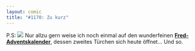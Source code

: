 ```yaml
---
layout: comic
title: "#1170: Zu kurz"
---
```


P.S:
<a href="http://www.fonflatter.de/advent08"><img src="http://www.fonflatter.de/adv08/kaefer.jpg"></a>
Nur allzu gern weise ich noch einmal auf den wunderfeinen <a href="http://www.fonflatter.de/advent08"><strong>Fred-Adventskalender</strong></a>, dessen zweites Türchen sich heute öffnet...
Und so.
